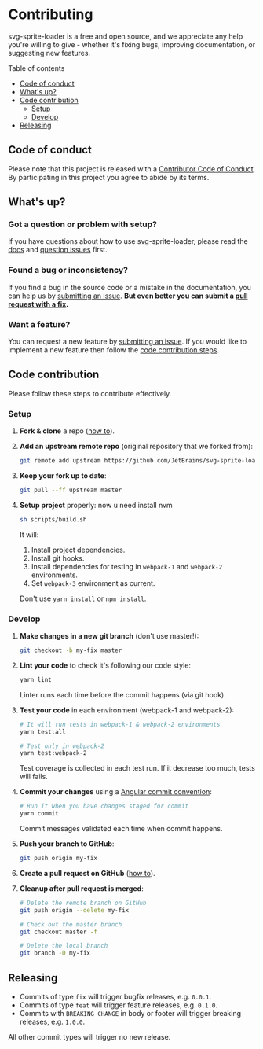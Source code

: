 # Contributing

svg-sprite-loader is a free and open source, and we appreciate any help you're willing to give - whether it's 
fixing bugs, improving documentation, or suggesting new features.

Table of contents
- [Code of conduct](#code-of-conduct)
- [What's up?](#whatsup)
- [Code contribution](#code-contribution)
  - [Setup](#setup)
  - [Develop](#develop)
- [Releasing](#releasing)

## Code of conduct

Please note that this project is released with a [Contributor Code of Conduct](CODE_OF_CONDUCT.md). 
By participating in this project you agree to abide by its terms.

## What's up?

### Got a question or problem with setup?
If you have questions about how to use svg-sprite-loader, please read the [docs](README.md) and [question issues](https://github.com/JetBrains/svg-sprite-loader/issues?q=is:issue+label:question) first. 
 
### Found a bug or inconsistency?
If you find a bug in the source code or a mistake in the documentation, you can help us by [submitting an issue](https://github.com/JetBrains/svg-sprite-loader/issues/new). 
__But even better you can submit a [pull request with a fix](#code-contribution).__

### Want a feature?
You can request a new feature by [submitting an issue](https://github.com/JetBrains/svg-sprite-loader/issues/new).
If you would like to implement a new feature then follow the [code contribution steps](#code-contribution).

<a name="code-contribution"></a>
## Code contribution

Please follow these steps to contribute effectively.

### Setup

1. **Fork & clone** a repo ([how to](https://help.github.com/articles/fork-a-repo)).
2. **Add an upstream remote repo** (original repository that we forked from):

   ```bash
   git remote add upstream https://github.com/JetBrains/svg-sprite-loader.git
   ```

3. **Keep your fork up to date**:

   ```bash
   git pull --ff upstream master
   ```

4. **Setup project** properly:
  now u need install nvm

   ```bash
   sh scripts/build.sh
   ```

   It will:
   1. Install project dependencies.
   2. Install git hooks.
   3. Install dependencies for testing in `webpack-1` and `webpack-2` environments.
   4. Set `webpack-3` environment as current.
   
   Don't use `yarn install` or `npm install`.

### Develop

1. **Make changes in a new git branch** (don't use master!):

   ```bash
   git checkout -b my-fix master
   ```

2. **Lint your code** to check it's following our code style:

   ```bash
   yarn lint
   ```

   Linter runs each time before the commit happens (via git hook).

3. **Test your code** in each environment (webpack-1 and webpack-2):

   ```bash
   # It will run tests in webpack-1 & webpack-2 environments
   yarn test:all

   # Test only in webpack-2
   yarn test:webpack-2
   ```

   Test coverage is collected in each test run. If it decrease too much, tests will fails.

4. **Commit your changes** using a [Angular commit convention](https://github.com/angular/angular.js/blob/master/CONTRIBUTING.md#commit-message-format):

   ```bash
   # Run it when you have changes staged for commit
   yarn commit
   ```

   Commit messages validated each time when commit happens.

5. **Push your branch to GitHub**:

   ```bash
   git push origin my-fix
   ```

6. **Create a pull request on GitHub** ([how to](https://help.github.com/articles/creating-a-pull-request)).
7. **Cleanup after pull request is merged**:

   ```bash
   # Delete the remote branch on GitHub
   git push origin --delete my-fix

   # Check out the master branch
   git checkout master -f

   # Delete the local branch
   git branch -D my-fix
   ```

<a name="releasing"></a>
## Releasing

* Commits of type `fix` will trigger bugfix releases, e.g. `0.0.1`.
* Commits of type `feat` will trigger feature releases, e.g. `0.1.0`.
* Commits with `BREAKING CHANGE` in body or footer will trigger breaking releases, e.g. `1.0.0`.

All other commit types will trigger no new release.
